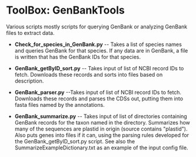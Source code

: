 ToolBox: GenBankTools
=======

Various scripts mostly scripts for querying GenBank or analyzing GenBank files to extract data.

* **Check_for_species_in_GenBank.py** -- Takes a list of species names and queries GenBank for that species. If any data are in GenBank, a file is written that has the GenBank IDs for that species. 

* **GenBank_getByID_sort.py** -- Takes input of list of NCBI record IDs to fetch. Downloads these records and sorts into files based on description.

* **GenBank_parser.py** --Takes input of list of NCBI record IDs to fetch. Downloads these records and parses the CDSs out, putting them into fasta files named by the annotations.
 
* **GenBank_summarize.py** -- Takes input of list of directories containing GenBank records for the taxon named in the directory. Summarizes how many of the sequences are plastid in origin (source contains "plastid"). Also puts genes into files if it can, using the parsing rules developed for the GenBank_getByID_sort.py script. See also the SummarizeExampleDictionary.txt as an example of the input config file.